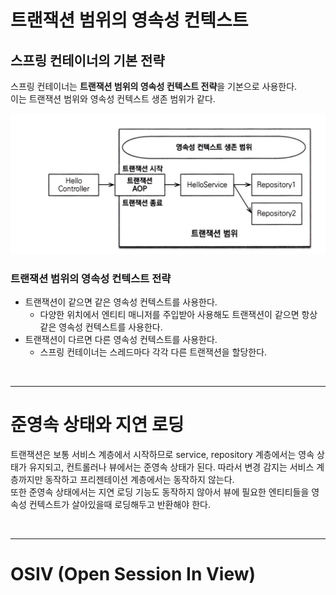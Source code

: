 # 트랜잭션 범위의 영속성 컨텍스트

## 스프링 컨테이너의 기본 전략

스프링 컨테이너는 **트랜잭션 범위의 영속성 컨텍스트 전략**을 기본으로 사용한다. <br>
이는 트랜잭션 범위와 영속성 컨텍스트 생존 범위가 같다.

<img src="img/6.png" width=600 />

<br>

### 트랜잭션 범위의 영속성 컨텍스트 전략

- 트랜잭션이 같으면 같은 영속성 컨텍스트를 사용한다.
  - 다양한 위치에서 엔티티 매니저를 주입받아 사용해도 트랜잭션이 같으면 항상 같은 영속성 컨텍스트를 사용한다.
- 트랜잭션이 다르면 다른 영속성 컨텍스트를 사용한다.
  - 스프링 컨테이너는 스레드마다 각각 다른 트랜잭션을 할당한다.

<br>
<hr>

# 준영속 상태와 지연 로딩

트랜잭션은 보통 서비스 계층에서 시작하므로 service, repository 계층에서는 영속 상태가 유지되고, 컨트롤러나 뷰에서는 준영속 상태가 된다.
따라서 변경 감지는 서비스 계층까지만 동작하고 프리젠테이션 계층에서는 동작하지 않는다. <br>
또한 준영속 상태에서는 지연 로딩 기능도 동작하지 않아서 뷰에 필요한 엔티티들을 영속성 컨텍스트가 살아있을때 로딩해두고 반환해야 한다.

<br>
<hr>

# OSIV (Open Session In View)















